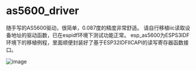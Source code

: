 # as5600_driver
随手写的AS5600驱动，很简单，0.087度的精度非常舒适。
请自行移植iic读取设备地址的驱动函数，已在espidf环境下测试功能正常。
esp_as5600为ESPS3IDF环境下的移植例程，里面顺便封装好了基于ESP32IDFIICAPI的读写寄存器函数接口。

![image](https://github.com/user-attachments/assets/eed2e79b-8f37-4d22-96b3-db361a69431a)
